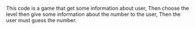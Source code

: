 This code is a game that get some information about user,
Then choose the level then give some information about the number to the user,
Then the user must guess the number.
